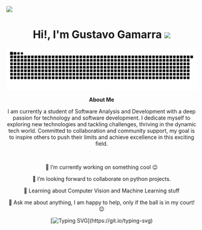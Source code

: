 ![](https://komarev.com/ghpvc/?username=alamin-babu&style=flat&color=blue)


<h1 align="center">Hi!,  I'm Gustavo Gamarra <img src= "https://media.giphy.com/media/hvRJCLFzcasrR4ia7z/giphy.gif" width="35"></h1>
</p>
<p align = "center">
	<img src = "https://github.com/7oSkaaa/7oSkaaa/blob/output/github-contribution-grid-snake.svg?" alt = "Snake Game"/>
</p>

<div align="center">

<div align="center" style="border: px solid #000000;>

##  <b>About Me</b>
I am currently a student of Software Analysis and Development with a deep passion for technology and software development. I dedicate myself to exploring new technologies and tackling challenges, thriving in the dynamic tech world. Committed to collaboration and community support, my goal is to inspire others to push their limits and achieve excellence in this exciting field.

<br>

  


🔭 I’m currently working on something cool 😉

👯 I’m looking forward to collaborate on python projects.

🌱 Learning about Computer Vision and Machine Learning stuff

💬 Ask me about anything, I am happy to help, only if the ball is in my court!😉




[![Typing SVG](https://readme-typing-svg.herokuapp.com?font=Robot-Bold&size=30&color=330033&center=true&vCenter=true&width=900&height=110&lines="First,+solve+the+problem.+Then,+write+the+code".;++"Great+Developers+never+stop+learning".)](https://git.io/typing-svg)

<br>

